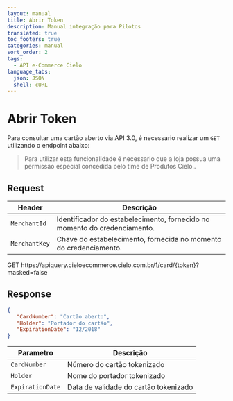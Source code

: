 ```yaml
---
layout: manual
title: Abrir Token
description: Manual integração para Pilotos
translated: true
toc_footers: true
categories: manual
sort_order: 2
tags:
  - API e-Commerce Cielo
language_tabs:
  json: JSON
  shell: cURL
---
```


# Abrir Token

Para consultar uma cartão aberto via API 3.0, é necessario realizar um `GET` utilizando o endpoint abaixo:

> Para utilizar esta funcionalidade é necessario que a loja possua uma permissão especial concedida pelo time de Produtos Cielo..

## Request 

|Header          |Descrição                                                                          |
|----------------|-----------------------------------------------------------------------------------|
|`MerchantId`    |Identificador do estabelecimento, fornecido no momento do credenciamento.          |
|`MerchantKey`   |Chave do estabelecimento, fornecida no momento do credenciamento.                  |

<aside class="request"><span class="method get">GET</span> <span class="endpoint">https://apiquery.cieloecommerce.cielo.com.br/1/card/{token}?masked=false</span></aside> 

## Response

``` json
{  
   "CardNumber": "Cartão aberto", 
   "Holder": "Portador do cartão", 
   "ExpirationDate": "12/2018" 
}
``` 

|Parametro       |Descrição                            |
|----------------|-------------------------------------|
|`CardNumber`    |Número do cartão tokenizado          |
|`Holder`        |Nome do portador tokenizado          |
|`ExpirationDate`|Data de validade do cartão tokenizado|